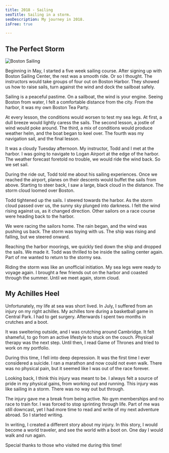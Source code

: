 ```yaml
---
title: 2018 - Sailing
seoTitle: Sailing in a storm.
seoDescription: My journey in 2018.
isFree: true

---
```


## The Perfect Storm

![Boston Sailing](https://raw.github.com/maelstroms38/journey-2018/master/assets/sailing.jpg?raw=true "Boston Sailing")

Beginning in May, I started a five week sailing course. After signing up with Boston Sailing Center, the rest was a smooth ride. Or so I thought. The instructors would take groups of four out on Boston Harbor. They showed us how to raise sails, turn against the wind and dock the sailboat safely.

Sailing is a peaceful pastime. On a sailboat, the wind is your engine. Seeing Boston from water, I felt a comfortable distance from the city. From the harbor, it was my own Boston Tea Party. 

At every lesson, the conditions would worsen to test my sea legs. At first, a dull breeze would lightly caress the sails. The second lesson, a jostle of wind would poke around. The third, a mix of conditions would produce weather helm, and the boat began to keel over. The fourth was my navigation sail, and the final lesson.

It was a cloudy Tuesday afternoon. My instructor, Todd and I met at the harbor. I was going to navigate to Logan Airport at the edge of the harbor. The weather forecast foretold no trouble, we would ride the wind back. So we set sail.

During the ride out, Todd told me about his sailing experiences. Once we reached the airport, planes on their descents would buffet the sails from above. Starting to steer back, I saw a large, black cloud in the distance. The storm cloud loomed over Boston.

Todd tightened up the sails. I steered towards the harbor. As the storm cloud passed over us, the sunny sky plunged into darkness. I felt the wind rising against us, as it changed direction. Other sailors on a race course were heading back to the harbor. 

We were racing the sailors home. The rain began, and the wind was pushing us back. The storm was toying with us. The ship was rising and falling, but we steered onward. 

Reaching the harbor moorings, we quickly tied down the ship and dropped the sails. We made it. Todd was thrilled to be inside the sailing center again. Part of me wanted to return to the stormy sea.

Riding the storm was like an unofficial initiation. My sea legs were ready to voyage again. I brought a few friends out on the harbor and coasted through the summer. Until we meet again, storm cloud.

## My Achilles Heel

Unfortunately, my life at sea was short lived. In July, I suffered from an injury on my right achilles. My achilles tore during a basketball game in Central Park. I had to get surgery. Afterwards I spent two months in crutches and a boot. 

It was sweltering outside, and I was crutching around Cambridge. It felt shameful, to go from an active lifestyle to stuck on the couch. Physical therapy was the next step. Until then, I read Game of Thrones and tried to work on my portfolio. 

During this time, I fell into deep depression. It was the first time I ever considered a suicide. I ran a marathon and now could not even walk. There was no physical pain, but it seemed like I was out of the  race forever.

Looking back, I think this injury was meant to be. I always felt a source of pride in my physical gains, from working out and running. This injury was like sailing in a storm. There was no way out but through. 

The injury gave me a break from being active. No gym memberships and no race to train for. I was forced to stop sprinting through life. Part of me was still downcast, yet I had more time to read and write of my next adventure abroad. So I started writing.  

In writing, I created a different story about my injury. In this story, I would become a world traveler, and see the world with a boot on. One day I would walk and run again.

Special thanks to those who visited me during this time!